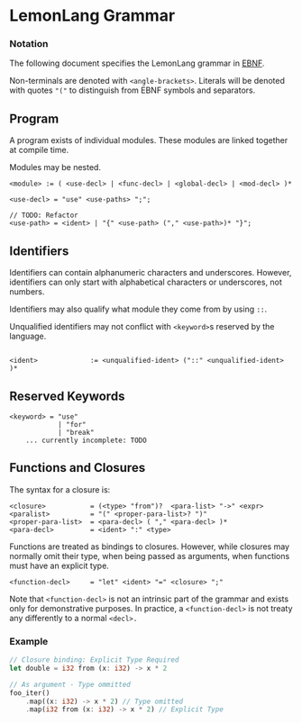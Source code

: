 
# LemonLang Grammar


### Notation

The following document specifies the LemonLang grammar in
[EBNF](https://en.wikipedia.org/wiki/Extended_Backus%E2%80%93Naur_form).

Non-terminals are denoted with `<angle-brackets>`.
Literals will be denoted with quotes `"("` to distinguish from
EBNF symbols and separators.

## Program

A program exists of individual modules.
These modules are linked together at compile time.

Modules may be nested.

```
<module> := ( <use-decl> | <func-decl> | <global-decl> | <mod-decl> )*

<use-decl> = "use" <use-paths> ";";

// TODO: Refactor
<use-path> = <ident> | "{" <use-path> ("," <use-path>)* "}";

```

## Identifiers

Identifiers can contain alphanumeric characters and underscores.
However, identifiers can only start with alphabetical characters
or underscores, not numbers.

Identifiers may also qualify what module they come from by using `::`.

Unqualified identifiers may not conflict with `<keyword>`s reserved
by the language.

```

<ident>             := <unqualified-ident> ("::" <unqualified-ident> )*

```

## Reserved Keywords

```
<keyword> = "use"
            | "for"
            | "break"
    ... currently incomplete: TODO
```

## Functions and Closures

The syntax for a closure is:

```
<closure>           = (<type> "from")?  <para-list> "->" <expr>
<paralist>          = "(" <proper-para-list>? ")"
<proper-para-list>  = <para-decl> ( "," <para-decl> )*
<para-decl>         = <ident> ":" <type>
```

Functions are treated as bindings to closures.
However, while closures may normally omit their type, when being passed
as arguments, when functions must have an explicit type.

```
<function-decl>     = "let" <ident> "=" <closure> ";"
```
Note that `<function-decl>` is not an intrinsic part of the
grammar and exists only for demonstrative purposes.
In practice, a `<function-decl>` is not treaty any differently
to a normal `<decl>.`

### Example

```rust
// Closure binding: Explicit Type Required
let double = i32 from (x: i32) -> x * 2

// As argument - Type ommitted
foo_iter()
    .map((x: i32) -> x * 2) // Type omitted
    .map(i32 from (x: i32) -> x * 2) // Explicit Type
```

